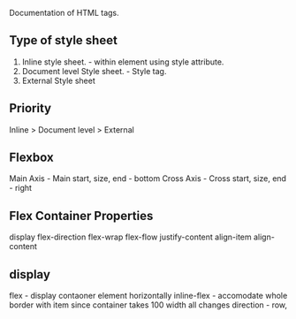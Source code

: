 Documentation of HTML tags.

## Type of style sheet

1. Inline style sheet. - within element using style attribute.
1. Document level Style sheet. - Style tag.
2. External Style sheet

## Priority 
 
 Inline > Document level > External 

## Flexbox

Main Axis - Main start, size, end - bottom
Cross Axis - Cross start, size, end - right 

## Flex Container Properties

display
flex-direction
flex-wrap
flex-flow
justify-content
align-item
align-content

## display 
flex  - display contaoner element horizontally 
inline-flex - accomodate whole border with item since container takes 100 width all changes 
direction - row,